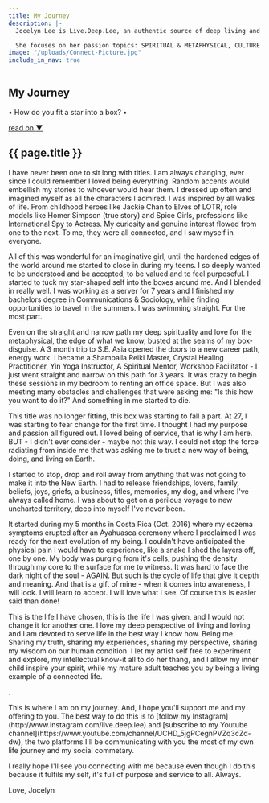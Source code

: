 ```yaml
---
title: My Journey
description: |-
  Jocelyn Lee is Live.Deep.Lee, an authentic source of deep living and loving. She documents and shares her self, purpose and service through Instagram, Facebook and her YouTube channel.

  She focuses on her passion topics: SPIRITUAL & METAPHYSICAL, CULTURE & PEOPLE, NATURE & COSMOS, HEALTH & HEALING, ART & PLAY
image: "/uploads/Connect-Picture.jpg"
include_in_nav: true
---
```


<section class="hero" style="background-image: url({% include relative-src.html src=page.image %})">
<div class="inner-hero text-container">
<div class="hero-text-container">
<h1 class="editable">My Journey</h1>
<p class="subtext editable">•  How do you fit a star into a box?  •</p>
</div>
</div>
<div class="read-on"><a href="#read-on">read on <span class="arrow">▼</span></a></div>
</section>

<section class="pad" id="read-on">
<div class="text-container editable"><h2>{{ page.title }}</h2>

<p>I have never been one to sit long with titles. I am always changing, ever since I could remember I loved being everything. Random accents would embellish my stories to whoever would hear them. I dressed up often and imagined myself as all the characters I admired. I was inspired by all walks of life. From childhood heroes like Jackie Chan to Elves of LOTR, role models like Homer Simpson (true story) and Spice Girls, professions like International Spy to Actress. My curiosity and genuine interest flowed from one to the next. To me, they were all connected, and I saw myself in everyone. </p>

<p> All of this was wonderful for an imaginative girl, until the hardened edges of the world around me started to close in during my teens. I so deeply wanted to be understood and be accepted, to be valued and to feel purposeful. I started to tuck my star-shaped self into the boxes around me.  And I blended in really well. I was working as a server for 7 years and I finished my bachelors degree in Communications & Sociology, while finding opportunities to travel in the summers. I was swimming straight. For the most part.</p>

<p> Even on the straight and narrow path my deep spirituality and love for the metaphysical, the edge of what we know, busted at the seams of my box-disguise. A 3 month trip to S.E. Asia opened the doors to a new career path, energy work. I became a Shamballa Reiki Master, Crystal Healing Practitioner, Yin Yoga Instructor, A Spiritual Mentor, Workshop Facilitator - I just went straight and narrow on this path for 3 years. It was crazy to begin these sessions in my bedroom to renting an office space. But I was also meeting many obstacles and challenges that were asking me: "Is this how you want to do it?" And something in me started to die.</p>

<p>This title was no longer fitting, this box was starting to fall a part. At 27, I was starting to fear change for the first time. I thought I had my purpose and passion all figured out. I loved being of service, that is why I am here. BUT - I didn't ever consider - maybe not this way. I could not stop the force radiating from inside me that was asking me to trust a new way of being, doing, and living on Earth. </p>

<p> I started to stop, drop and roll away from anything that was not going to make it into the New Earth. I had to release friendships, lovers, family, beliefs, joys, griefs, a business, titles, memories, my dog, and where I've always called home. I was about to get on a perilous voyage to new uncharted territory, deep into myself I've never been.</p>

<p>It started during my 5 months in Costa Rica (Oct. 2016) where my eczema symptoms erupted after an Ayahuasca ceremony where I proclaimed I was ready for the next evolution of my being. I couldn't have anticipated the physical pain I would have to experience, like a snake I shed the layers off, one by one. My body was purging from it's cells, pushing the density through my core to the surface for me to witness. It was hard to face the dark night of the soul - AGAIN. But such is the cycle of life that give it depth and meaning. And that is a gift of mine - when it comes into awareness, I will look. I will learn to accept. I will love what I see. Of course this is easier said than done!</p>

<p> This is the life I have chosen, this is the life I was given, and I would not change it for another one. I love my deep perspective of living and loving and I am devoted to serve life in the best way I know how. Being me. Sharing my truth, sharing my experiences, sharing my perspective, sharing my wisdom on our human condition. I let my artist self free to experiment and explore, my intellectual know-it all to do her thang, and I allow my inner child inspire your spirit, while my mature adult teaches you by being a living example of a connected life.</p>

<p> .</p>

<p> This is where I am on my journey. And, I hope you'll support me and my offering to you. The best way to do this is to [follow my Instagram](http://www.instagram.com/live.deep.lee) and [subscribe to my Youtube channel](https://www.youtube.com/channel/UCHD_5jgPCegnPVZq3cZd-dw), the two platforms I'll be communicating with you the most of my own life journey and my social commetary. </p>

<p>I really hope I'll see you connecting with me because even though I do this because it fulfils my self, it's full of purpose and service to all. Always.</p>

<p>Love,
Jocelyn</p>
</div>
</section>